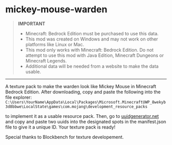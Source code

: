 # mickey-mouse-warden
> **IMPORTANT**
> - Minecraft: Bedrock Edition must be purchased to use this data.
> - This mod was created on Windows and may not work on other platforms like Linux or Mac.
> - This mod only works with Minecraft: Bedrock Edition. Do not attempt to use this mod with Java Edition, Minecraft Dungeons or Minecraft Legends.
> - Additional data will be needed from a website to make the data usable.
---
A texture pack to make the warden look like Mickey Mouse in Minecraft Bedrock Edition. After downloading, copy and paste the following into the file explorer:
```C:\Users\YourName\AppData\Local\Packages\Microsoft.MinecraftUWP_8wekyb3d8bbwe\LocalState\games\com.mojang\development_resource_packs```

to implement it as a usable resource pack. Then, go to [uuidgenerator.net](https://www.uuidgenerator.net) and copy and paste two uuids into the designated spots in the manifest.json file to give it a unique ID.
Your texture pack is ready!

Special thanks to Blockbench for texture developement.
